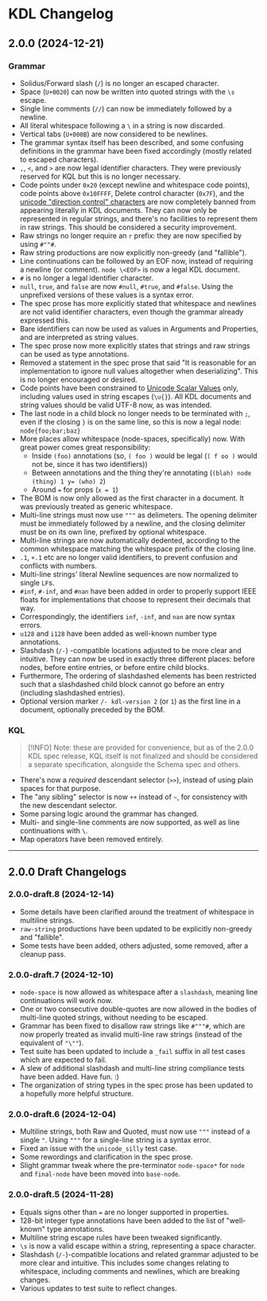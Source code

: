 # KDL Changelog

## 2.0.0 (2024-12-21)

### Grammar

* Solidus/Forward slash (`/`) is no longer an escaped character.
* Space (`U+0020`) can now be written into quoted strings with the `\s`
  escape.
* Single line comments (`//`) can now be immediately followed by a newline.
* All literal whitespace following a `\` in a string is now discarded.
* Vertical tabs (`U+000B`) are now considered to be newlines.
* The grammar syntax itself has been described, and some confusing definitions
  in the grammar have been fixed accordingly (mostly related to escaped
  characters).
* `,`, `<`, and `>` are now legal identifier characters. They were previously
  reserved for KQL but this is no longer necessary.
* Code points under `0x20` (except newline and whitespace code points), code
  points above `0x10FFFF`, Delete control character (`0x7F`), and the [unicode
  "direction control"
  characters](https://www.w3.org/International/questions/qa-bidi-unicode-controls)
  are now completely banned from appearing literally in KDL documents. They
  can now only be represented in regular strings, and there's no facilities to
  represent them in raw strings. This should be considered a security
  improvement.
* Raw strings no longer require an `r` prefix: they are now specified by using
  `#""#`.
* Raw string productions are now explicitly non-greedy (and "fallible").
* Line continuations can be followed by an EOF now, instead of requiring a
  newline (or comment). `node \<EOF>` is now a legal KDL document.
* `#` is no longer a legal identifier character.
* `null`, `true`, and `false` are now `#null`, `#true`, and `#false`. Using
  the unprefixed versions of these values is a syntax error.
* The spec prose has more explicitly stated that whitespace and newlines are
  not valid identifier characters, even though the grammar already expressed
  this.
* Bare identifiers can now be used as values in Arguments and Properties, and are interpreted as string values.
* The spec prose now more explicitly states that strings and raw strings can
  be used as type annotations.
* Removed a statement in the spec prose that said "It is reasonable for an
  implementation to ignore null values altogether when deserializing". This is
  no longer encouraged or desired.
* Code points have been constrained to [Unicode Scalar
  Values](https://unicode.org/glossary/#unicode_scalar_value) only, including
  values used in string escapes (`\u{}`). All KDL documents and string values
  should be valid UTF-8 now, as was intended.
* The last node in a child block no longer needs to be terminated with `;`,
  even if the closing `}` is on the same line, so this is now a legal node:
  `node{foo;bar;baz}`
* More places allow whitespace (node-spaces, specifically) now. With great
  power comes great responsibility:
  * Inside `(foo)` annotations (so, `( foo )` would be legal (`( f oo )` would
    not be, since it has two identifiers))
  * Between annotations and the thing they're annotating (`(blah) node (thing)
    1 y= (who) 2`)
  * Around `=` for props (`x = 1`)
* The BOM is now only allowed as the first character in a document. It was
  previously treated as generic whitespace.
* Multi-line strings must now use `"""` as delimeters. The opening delimiter must be immediately followed by a newline, and the closing delimiter must be on its own line, prefixed by optional whitespace.
* Multi-line strings are now automatically dedented, according to the common
  whitespace matching the whitespace prefix of the closing line.
* `.1`, `+.1` etc are no longer valid identifiers, to prevent confusion and
  conflicts with numbers.
* Multi-line strings' literal Newline sequences are now normalized to single
  `LF`s.
* `#inf`, `#-inf`, and `#nan` have been added in order to properly support
  IEEE floats for implementations that choose to represent their decimals that
  way.
* Correspondingly, the identifiers `inf`, `-inf`, and `nan` are now syntax
  errors.
* `u128` and `i128` have been added as well-known number type annotations.
* Slashdash (`/-`) -compatible locations adjusted to be more clear and
  intuitive. They can now be used in exactly three different places: before nodes,
  before entire entries, or before entire child blocks.
* Furthermore, The ordering of slashdashed elements has been restricted such
  that a slashdashed child block cannot go before an entry (including slashdashed
  entries).
* Optional version marker `/- kdl-version 2` (or `1`) as the first line in a document, optionally preceded by the BOM.

### KQL

> [!INFO] Note: these are provided for convenience, but as of the 2.0.0 KDL spec release,
> KQL itself is not finalized and should be considered a separate specification,
> alongside the Schema spec and others.

* There's now a _required_ descendant selector (`>>`), instead of using plain
  spaces for that purpose.
* The "any sibling" selector is now `++` instead of `~`, for consistency with
  the new descendant selector.
* Some parsing logic around the grammar has changed.
* Multi- and single-line comments are now supported, as well as line
  continuations with `\`.
* Map operators have been removed entirely.

---

## 2.0.0 Draft Changelogs

### 2.0.0-draft.8 (2024-12-14)

* Some details have been clarified around the treatment of whitespace in
  multiline strings.
* `raw-string` productions have been updated to be explicitly non-greedy and
  "fallible".
* Some tests have been added, others adjusted, some removed, after a cleanup pass.


### 2.0.0-draft.7 (2024-12-10)

* `node-space` is now allowed as whitespace after a `slashdash`, meaning line
  continuations will work now.
* One or two consecutive double-quotes are now allowed in the bodies of
  multi-line quoted strings, without needing to be escaped.
* Grammar has been fixed to disallow raw strings like `#"""#`, which are now
  properly treated as invalid multi-line raw strings (instead of the equivalent of
  `"\""`).
* Test suite has been updated to include a `_fail` suffix in all test cases
  which are expected to fail.
* A slew of additional slashdash and multi-line string compliance tests have
  been added. Have fun. :)
* The organization of string types in the spec prose has been updated to a
  hopefully more helpful structure.


### 2.0.0-draft.6 (2024-12-04)

* Multiline strings, both Raw and Quoted, must now use `"""` instead of a single `"`. Using `"""` for a single-line string is a syntax error.
* Fixed an issue with the `unicode_silly` test case.
* Some rewordings and clarification in the spec prose.
* Slight grammar tweak where the pre-terminator `node-space*` for `node` and `final-node` have been moved into `base-node`.


### 2.0.0-draft.5 (2024-11-28)

* Equals signs other than `=` are no longer supported in properties.
* 128-bit integer type annotations have been added to the list of "well-known"
  type annotations.
* Multiline string escape rules have been tweaked significantly.
* `\s` is now a valid escape within a string, representing a space character.
* Slashdash (`/-`)-compatible locations and related grammar adjusted to be more
  clear and intuitive. This includes some changes relating to whitespace,
  including comments and newlines, which are breaking changes.
* Various updates to test suite to reflect changes.

